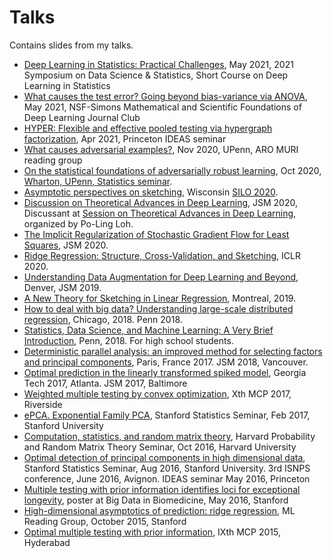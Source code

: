 # Talks
Contains slides from my talks.

* [Deep Learning in Statistics: Practical Challenges](https://github.com/dobriban/Talks/blob/master/talk.pdf), May 2021, 2021 Symposium on Data Science & Statistics, Short Course on Deep Learning in Statistics
* [What causes the test error? Going beyond bias-variance via ANOVA](https://github.com/dobriban/Talks/blob/master/Anova_Talk.pdf), May 2021, NSF-Simons Mathematical and Scientific Foundations of Deep Learning Journal Club
* [HYPER: Flexible and effective pooled testing via hypergraph factorization](https://github.com/dobriban/Talks/blob/master/HYPER.pdf), Apr 2021, Princeton IDEAS seminar
* [What causes adversarial examples?](https://github.com/dobriban/Talks/blob/master/muri_talk.pdf), Nov 2020, UPenn, ARO MURI reading group
* [On the statistical foundations of adversarially robust learning](https://github.com/dobriban/Talks/blob/master/adv.pdf), Oct 2020, [Wharton, UPenn, Statistics seminar](https://statistics.wharton.upenn.edu/research/seminars-conferences/on-the-statistical-foundations-of-adversarially-robust-learning/).
* [Asymptotic perspectives on sketching](https://github.com/dobriban/Talks/blob/master/wisconsin_2020.pdf), Wisconsin [SILO 2020](https://silo.wisc.edu/).
* [Discussion on Theoretical Advances in Deep Learning](https://github.com/dobriban/Talks/blob/master/jsm_2020.pdf), JSM 2020, Discussant at [Session on Theoretical Advances in Deep Learning](https://ww2.amstat.org/meetings/jsm/2020/onlineprogram/ActivityDetails.cfm?SessionID=219277), organized by Po-Ling Loh.
* [The Implicit Regularization of Stochastic Gradient Flow for Least Squares](https://github.com/dobriban/Talks/blob/master/The%20Implicit%20Regularization%20of%20Stochastic%20Gradient%20Flow%20for%20Least%20Squares.pdf), JSM 2020.
* [Ridge Regression: Structure, Cross-Validation, and Sketching](https://github.com/dobriban/Talks/blob/master/Liu,%20Dobriban%20-%20Ridge%20Regression%20Structure,%20Cross-Validation,%20and%20Sketching.pdf), ICLR 2020.
* [Understanding Data Augmentation for Deep Learning and Beyond](https://github.com/dobriban/Talks/blob/master/aug_talk.pdf), Denver, JSM 2019.
* [A New Theory for Sketching in Linear Regression](https://github.com/dobriban/Talks/blob/master/Dobriban_-_A_new_theory_for_sketching_in_linear_regression_-_Montreal_Mar_2019.pdf), Montreal, 2019.
* [How to deal with big data? Understanding large-scale distributed regression](https://github.com/dobriban/Talks/blob/master/Dobriban_-_How_to_deal_with_big_data_-_Understanding_large-scale_distributed_regression_-_Chicago_Oct_2018.pdf), Chicago, 2018. Penn 2018.
* [Statistics, Data Science, and Machine Learning: A Very Brief Introduction](https://github.com/dobriban/Talks/blob/master/dobriban_2018_stats_ml_overview.pdf), Penn, 2018. For high school students.
* [Deterministic parallel analysis: an improved method for selecting factors and principal components](https://github.com/dobriban/Talks/blob/master/Dobriban%20-%20Deterministic%20parallel%20analysis%20for%20selecting%20the%20number%20of%20factors%20-%20France%202017.pdf), Paris, France 2017. JSM 2018, Vancouver. 
* [Optimal prediction in the linearly transformed spiked model](https://github.com/dobriban/Talks/blob/master/Dobriban%20-%20Optimal%20prediction%20in%20the%20linearly%20transformed%20spiked%20model%20-%20GATech%202017.pdf), Georgia Tech 2017, Atlanta. JSM 2017, Baltimore
* [Weighted multiple testing by convex optimization](https://github.com/dobriban/Talks/blob/master/Dobriban%20-%20Weighted%20multiple%20testing%20by%20convex%20optimization%20-%20MCP%202017%20slides.pdf),  Xth MCP 2017, Riverside
* [ ePCA. Exponential Family PCA](https://github.com/dobriban/Talks/blob/master/Dobriban%20-%20ePCA.%20Exponential%20Family%20PCA%20-%20Stanford%20Feb%202017%20-%20slides.pdf),  Stanford Statistics Seminar, Feb 2017, Stanford University
* [Computation, statistics, and random matrix theory](https://github.com/dobriban/Talks/blob/master/Dobriban%20-%20Computation,%20statistics%20and%20random%20matrix%20theory%20-%20Harvard%20Oct%202016.pdf),  Harvard Probability and Random Matrix Theory Seminar, Oct 2016, Harvard University
* [ Optimal detection of principal components in high dimensional data](https://github.com/dobriban/Talks/blob/master/Dobriban%20-%20Optimal%20detection%20of%20principal%20components%20in%20high%20dimensional%20data%20-%20Stanford%20Aug%202016%20-%20slides.pdf),  Stanford Statistics Seminar, Aug 2016, Stanford University. 3rd ISNPS conference, June 2016, Avignon. IDEAS seminar May 2016, Princeton
* [ Multiple testing with prior information identifies loci for exceptional longevity](https://github.com/dobriban/Talks/blob/master/Dobriban%20-%20Multiple%20Testing%20with%20Prior%20Information%20identifies%20loci%20for%20exceptional%20longevity%20Big%20Data%20in%20Biomedicine%202016%20poster.pdf),  poster at Big Data in Biomedicine, May 2016, Stanford 
* [High-dimensional asymptotics of prediction: ridge regression](Dobriban%20-%20High-Dimensional%20Asymptotics%20of%20Prediction.%20Ridge%20Regression%20ML%20Reading%20Gp%20Stanford%202015%20outline.pdf),  ML Reading Group, October 2015, Stanford
* [Optimal multiple testing with prior information](https://github.com/dobriban/Talks/blob/master/Dobriban%20-%20Optimal%20Multiple%20Testing%20with%20Prior%20Information%20MCP%202015%20slides.pdf),  IXth MCP 2015, Hyderabad



